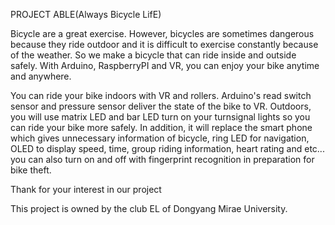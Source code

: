 PROJECT ABLE(Always Bicycle LifE)

Bicycle are a great exercise. However, bicycles are sometimes dangerous because they ride outdoor and it is difficult to exercise constantly because of the weather. So we make a bicycle that can ride inside and outside safely. With Arduino, RaspberryPI and VR, you can enjoy your bike anytime and anywhere.

You can ride your bike indoors with VR and rollers. Arduino's read switch sensor and pressure sensor deliver the state of the bike to VR. Outdoors, you will use matrix LED and bar LED turn on your turnsignal lights so you can ride your bike more safely. In addition, it will replace the smart phone which gives unnecessary information of bicycle, ring LED for navigation, OLED to display speed, time, group riding information, heart rating and etc... you can also turn on and off with fingerprint recognition in preparation for bike theft.


Thank for your interest in our project


This project is owned by the club EL of Dongyang Mirae University.

